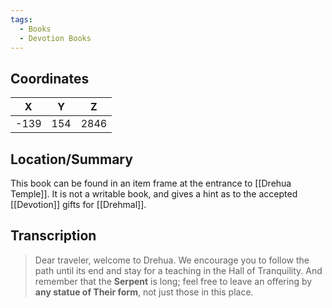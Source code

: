 ```yaml
---
tags:
  - Books
  - Devotion Books
---
```


## Coordinates
| **X** | **Y** | **Z** |
| :---: | :---: | :---: |
| -139  |  154  | 2846  |

## Location/Summary
This book can be found in an item frame at the entrance to [[Drehua Temple]]. It is not a writable book, and gives a hint as to the accepted [[Devotion]] gifts for [[Drehmal]].

## Transcription
> Dear traveler, welcome to Drehua. We encourage you to follow the path until its end and stay for a teaching in the Hall of Tranquility. And remember that the **Serpent** is long; feel free to leave an offering by **any statue of Their form**, not just those in this place.

